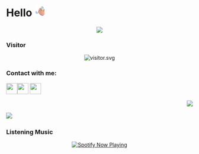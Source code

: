 # Hello <img src="https://raw.githubusercontent.com/Tarikul-Islam-Anik/tarikul-islam-anik/main/assets/images/Waving%20Hand%20Medium-Light%20Skin%20Tone.png" width="29px">

<p align="center">
<img align="center" src="https://github.com/alvlp-xyz/alvlp-xyz/assets/129393234/53e52fa4-f253-4146-ac04-162d7e9aa6da"/>
</p>



<h3 align="left">Visitor</h3>
<p align="center">
<img src="https://count.caliphdev.my.id/get/@alvlp-xyz?theme=rule34" alt="visitor.svg">
</p>

<h3 align="left">Contact with me:</h3>
<a href="https://instagram.com/alvlp.xyz" target="blank"><img align="left" src="https://storage.caliph.my.id/img/instagram.svg" height="30" width="30" /></a>
<a href="//wa.me/6285161710084"><img src="https://storage.caliph.my.id/img/whatsapp.svg" height="30" width="30" /></a>
<a href="//t.me/alvlp"><img src="https://storage.caliph.my.id/img/telegram.png" height="30" width="30" /></a>


<p align="right">
<img src="https://github-readme-stats.vercel.app/api?username=alvlp-xyz&bg_color=30,e96443,904e95&title_color=fff&text_color=fff&count_private=true&include_all_commits=true&icon_color=fff&hide_border=false&show_icons=false" /></a>
</p> 

<p align="left">
<a href="//github.com/alvlp-xyz"><img src="https://github-readme-stats.vercel.app/api/top-langs/?username=alvlp-xyz"></a>
</p>

<h3 align="left">Listening Music</h3>
<p align="center">
  <a href="https://open.spotify.com/playlist/0eImrJAqrN8u59qJh9hILz" target="_blank"><img src="https://now-playing-on-spotify.vercel.app/api/spotify" alt="Spotify Now Playing" width="350"/></a>
</p>
